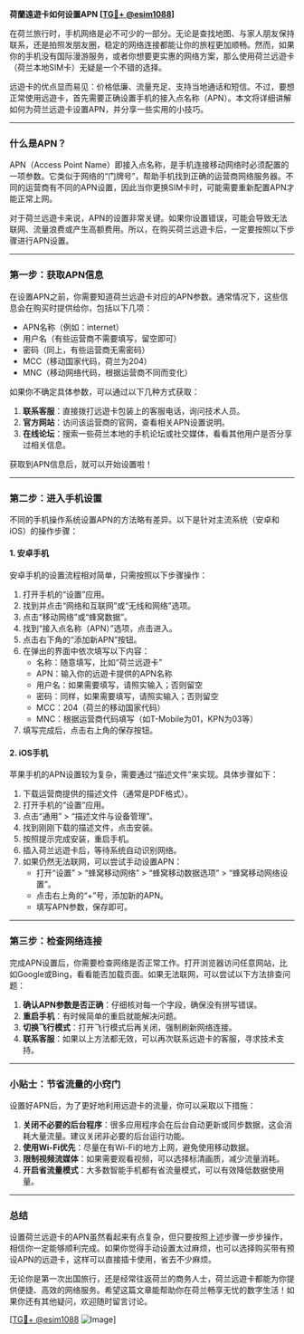 **荷蘭遠遊卡如何设置APN [[TG💪+ @esim1088](https://t.me/s/esim1088)]**

在荷兰旅行时，手机网络是必不可少的一部分。无论是查找地图、与家人朋友保持联系，还是拍照发朋友圈，稳定的网络连接都能让你的旅程更加顺畅。然而，如果你的手机没有国际漫游服务，或者你想要更实惠的网络方案，那么使用荷兰远遊卡（荷兰本地SIM卡）无疑是一个不错的选择。

远遊卡的优点显而易见：价格低廉、流量充足、支持当地通话和短信。不过，要想正常使用远遊卡，首先需要正确设置手机的接入点名称（APN）。本文将详细讲解如何为荷兰远遊卡设置APN，并分享一些实用的小技巧。

---

### **什么是APN？**
APN（Access Point Name）即接入点名称，是手机连接移动网络时必须配置的一项参数。它类似于网络的“门牌号”，帮助手机找到正确的运营商网络服务器。不同的运营商有不同的APN设置，因此当你更换SIM卡时，可能需要重新配置APN才能正常上网。

对于荷兰远遊卡来说，APN的设置非常关键。如果你设置错误，可能会导致无法联网、流量浪费或产生高额费用。所以，在购买荷兰远遊卡后，一定要按照以下步骤进行APN设置。

---

### **第一步：获取APN信息**
在设置APN之前，你需要知道荷兰远遊卡对应的APN参数。通常情况下，这些信息会在购买时提供给你，包括以下几项：

- APN名称（例如：internet）
- 用户名（有些运营商不需要填写，留空即可）
- 密码（同上，有些运营商无需密码）
- MCC（移动国家代码，荷兰为204）
- MNC（移动网络代码，根据运营商不同而变化）

如果你不确定具体参数，可以通过以下几种方式获取：
1. **联系客服**：直接拨打远遊卡包装上的客服电话，询问技术人员。
2. **官方网站**：访问该运营商的官网，查看相关APN设置说明。
3. **在线论坛**：搜索一些荷兰本地的手机论坛或社交媒体，看看其他用户是否分享过相关信息。

获取到APN信息后，就可以开始设置啦！

---

### **第二步：进入手机设置**
不同的手机操作系统设置APN的方法略有差异。以下是针对主流系统（安卓和iOS）的操作步骤：

#### **1. 安卓手机**
安卓手机的设置流程相对简单，只需按照以下步骤操作：

1. 打开手机的“设置”应用。
2. 找到并点击“网络和互联网”或“无线和网络”选项。
3. 点击“移动网络”或“蜂窝数据”。
4. 找到“接入点名称（APN）”选项，点击进入。
5. 点击右下角的“添加新APN”按钮。
6. 在弹出的界面中依次填写以下内容：
   - 名称：随意填写，比如“荷兰远遊卡”
   - APN：输入你的远遊卡提供的APN名称
   - 用户名：如果需要填写，请照实输入；否则留空
   - 密码：同样，如果需要填写，请照实输入；否则留空
   - MCC：204（荷兰的移动国家代码）
   - MNC：根据运营商代码填写（如T-Mobile为01，KPN为03等）
7. 填写完成后，点击右上角的保存按钮。

#### **2. iOS手机**
苹果手机的APN设置较为复杂，需要通过“描述文件”来实现。具体步骤如下：

1. 下载运营商提供的描述文件（通常是PDF格式）。
2. 打开手机的“设置”应用。
3. 点击“通用” > “描述文件与设备管理”。
4. 找到刚刚下载的描述文件，点击安装。
5. 按照提示完成安装，重启手机。
6. 插入荷兰远遊卡后，等待系统自动识别网络。
7. 如果仍然无法联网，可以尝试手动设置APN：
   - 打开“设置” > “蜂窝移动网络” > “蜂窝移动数据选项” > “蜂窝移动网络设置”。
   - 点击右上角的“+”号，添加新的APN。
   - 填写APN参数，保存即可。

---

### **第三步：检查网络连接**
完成APN设置后，你需要检查网络是否正常工作。打开浏览器访问任意网站，比如Google或Bing，看看能否加载页面。如果无法联网，可以尝试以下方法排查问题：

1. **确认APN参数是否正确**：仔细核对每一个字段，确保没有拼写错误。
2. **重启手机**：有时候简单的重启就能解决问题。
3. **切换飞行模式**：打开飞行模式后再关闭，强制刷新网络连接。
4. **联系客服**：如果以上方法都无效，可以再次联系远遊卡的客服，寻求技术支持。

---

### **小贴士：节省流量的小窍门**
设置好APN后，为了更好地利用远遊卡的流量，你可以采取以下措施：
1. **关闭不必要的后台程序**：很多应用程序会在后台自动更新或同步数据，这会消耗大量流量。建议关闭非必要的后台运行功能。
2. **使用Wi-Fi优先**：尽量在有Wi-Fi的地方上网，避免使用移动数据。
3. **限制视频流媒体**：如果需要观看视频，可以选择标清画质，减少流量消耗。
4. **开启省流量模式**：大多数智能手机都有省流量模式，可以有效降低数据使用量。

---

### **总结**
设置荷兰远遊卡的APN虽然看起来有点复杂，但只要按照上述步骤一步步操作，相信你一定能够顺利完成。如果你觉得手动设置太过麻烦，也可以选择购买带有预设APN的远遊卡，这样可以直接插卡使用，省去不少麻烦。

无论你是第一次出国旅行，还是经常往返荷兰的商务人士，荷兰远遊卡都能为你提供便捷、高效的网络服务。希望这篇文章能帮助你在荷兰畅享无忧的数字生活！如果你还有其他疑问，欢迎随时留言讨论。

[[TG💪+ @esim1088](https://t.me/s/esim1088) ![Image](https://i.postimg.cc/4NQfJmqS/Snipaste-2025-05-13-00-14-12.png)]